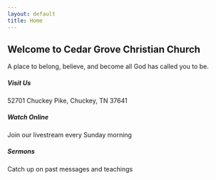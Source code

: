 ```yaml
---
layout: default
title: Home
---
```


<section class="page-header text-center">
  <h1>Welcome to Cedar Grove Christian Church</h1>
  <p>A place to belong, believe, and become all God has called you to be.</p>
</section>

<section class="py-5">
  <div class="container text-center">
    <div class="row">
      <div class="col-md-4">
        <i class="bi bi-geo-alt-fill display-5 text-primary"></i>
        <h5 class="section-title mt-3">Visit Us</h5>
        <p>52701 Chuckey Pike, Chuckey, TN 37641</p>
      </div>
      <div class="col-md-4">
        <i class="bi bi-play-circle-fill display-5 text-primary"></i>
        <h5 class="section-title mt-3">Watch Online</h5>
        <p>Join our livestream every Sunday morning</p>
      </div>
      <div class="col-md-4">
        <i class="bi bi-journal-text display-5 text-primary"></i>
        <h5 class="section-title mt-3">Sermons</h5>
        <p>Catch up on past messages and teachings</p>
      </div>
    </div>
  </div>
</section>
